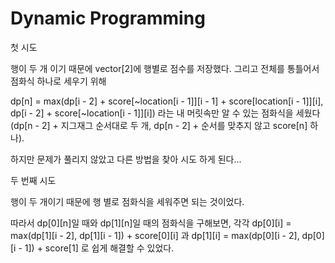 # Dynamic Programming

첫 시도 

행이 두 개 이기 때문에 vector[2]에 행별로 점수를 저장했다. 그리고 전체를 통틀어서 점화식 하나로 세우기 위해 

dp[n] = max(dp[i - 2] + score[~location[i - 1]][i - 1] + score[location[i - 1]][i], dp[i - 2] + score[~location[i - 1]][i]) 라는 내 머릿속만 알 수 있는 점화식을 세웠다(dp[n - 2] + 지그재그 순서대로 두 개, dp[n - 2] + 순서를 맞추지 않고 score[n] 하나).

하지만 문제가 풀리지 않았고 다른 방법을 찾아 시도 하게 된다...

두 번째 시도  

행이 두 개이기 때문에 행 별로 점화식을 세워주면 되는 것이었다.

따라서 dp[0][n]일 때와 dp[1][n]일 때의 점화식을 구해보면, 각각 dp[0][i] = max(dp[1][i - 2], dp[1][i - 1]) + score[0][i] 과 dp[1][i] = max(dp[0][i - 2], dp[0][i - 1]) + score[1] 로 쉽게 해결할 수 있었다.

